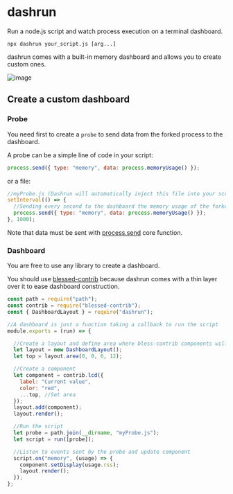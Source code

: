 # dashrun

Run a node.js script and watch process execution on a terminal dashboard.

```shell
npx dashrun your_script.js [arg...]
```

dashrun comes with a built-in memory dashboard and allows you to create custom ones.

![image](https://user-images.githubusercontent.com/221211/113982536-2d00e500-9849-11eb-83b9-7bf2c5fdee0a.png)

## Create a custom dashboard

### Probe

You need first to create a `probe` to send data from the forked process to the dashboard.

A probe can be a simple line of code in your script:

```js
process.send({ type: "memory", data: process.memoryUsage() });
```

or a file:

```js
//myProbe.js (Dashrun will automatically inject this file into your script)
setInterval(() => {
  //Sending every second to the dashboard the memory usage of the forked script
  process.send({ type: "memory", data: process.memoryUsage() });
}, 1000);
```

Note that data must be sent
with [process.send](https://nodejs.org/api/process.html#process_process_send_message_sendhandle_options_callback)
core function.

### Dashboard

You are free to use any library to create a dashboard.

You should use [blessed-contrib](https://www.npmjs.com/package/blessed-contrib) because dashrun comes with a thin layer
over it to ease dashboard construction.

```js
const path = require("path");
const contrib = require("blessed-contrib");
const { DashboardLayout } = require("dashrun");

//A dashboard is just a function taking a callback to run the script
module.exports = (run) => {

  //Create a layout and define area where bless-contrib components will be rendered
  let layout = new DashboardLayout();
  let top = layout.area(0, 0, 6, 12);

  //Create a component
  let component = contrib.lcd({
    label: "Current value",
    color: "red",
    ...top, //Set area
  });
  layout.add(component);
  layout.render();

  //Run the script
  let probe = path.join(__dirname, "myProbe.js");
  let script = run([probe]);

  //Listen to events sent by the probe and update component
  script.on("memory", (usage) => {
    component.setDisplay(usage.rss);
    layout.render();
  });
};
```

